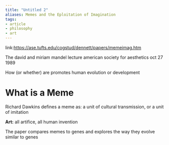 ```yaml
---
title: "Untitled 2"
aliases: Memes and the Eploitation of Imagination
tags: 
- article
- philosophy
- art
---
```


link:https://ase.tufts.edu/cogstud/dennett/papers/memeimag.htm

The david and miriam mandel lecture
american society for aesthetics
oct 27 1989

How (or whether) are promotes human evolution or development

# What is a Meme
Richard Dawkins defines a meme as: a unit of cultural transmission, or a unit of imitation

**Art:** all artifice, all human invention

The paper compares memes to genes  and explores the way they evolve similar to genes


